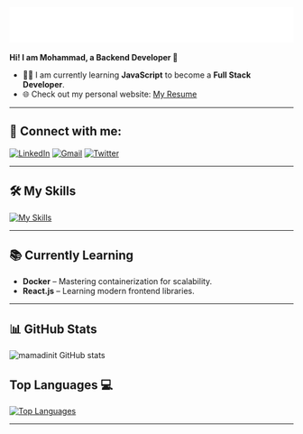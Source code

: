 
<div align="center">
    <img src="./header.svg" alt="Amir Alizadeh">
</div>


**Hi! I am Mohammad, a Backend Developer 🚀**

- 👨‍💻 I am currently learning **JavaScript** to become a **Full Stack Developer**.
- 🌐 Check out my personal website: [My Resume](https://mamadinit.github.io/resume)

---

## 🚀 Connect with me:
[![LinkedIn](https://user-images.githubusercontent.com/74541595/179397144-552658c1-0a28-46b5-be2b-3fbf85ace9d8.png)](https://www.linkedin.com/in/mohammadsjamal/)
[![Gmail](https://user-images.githubusercontent.com/74541595/179397245-37cdb849-4283-4f70-956c-f2e739e44401.png)](mailto:mohammad.s.jamal13@gmail.com)
[![Twitter](https://skillicons.dev/icons?i=twitter)](https://twitter.com/mamadinit)

---

## 🛠️ My Skills

[![My Skills](https://skillicons.dev/icons?i=py,js,flask,django,postgres,mysql,linux,git,github,docker)](https://skillicons.dev)

---

## 📚 Currently Learning
- **Docker** – Mastering containerization for scalability.
- **React.js** – Learning modern frontend libraries.

---


## 📊 GitHub Stats

![mamadinit GitHub stats](https://github-readme-stats.vercel.app/api?username=mamadinit&show_icons=true&hide_title=true&count_private=true&theme=radical)



## Top Languages 💻

[![Top Languages](https://github-readme-stats.vercel.app/api/top-langs/?username=mamadinit&hide=html,css,scss,javascript&layout=compact)](https://github.com/mamadinit/)

---

